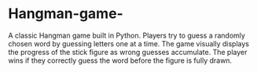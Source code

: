 # Hangman-game-
A classic Hangman game built in Python. Players try to guess a randomly chosen word by guessing letters one at a time. The game visually displays the progress of the stick figure as wrong guesses accumulate. The player wins if they correctly guess the word before the figure is fully drawn.
